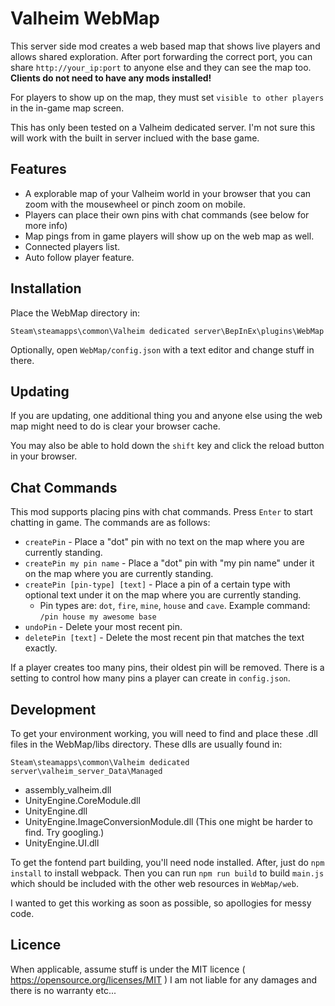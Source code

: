 # Valheim WebMap

This server side mod creates a web based map that shows live players and allows shared exploration. After port forwarding the correct port, you can share `http://your_ip:port` to anyone else and they can see the map too. **Clients do not need to have any mods installed!**

For players to show up on the map, they must set `visible to other players` in the in-game map screen.

This has only been tested on a Valheim dedicated server. I'm not sure this will work with the built in server inclued with the base game.

## Features

* A explorable map of your Valheim world in your browser that you can zoom with the mousewheel or pinch zoom on mobile.
* Players can place their own pins with chat commands (see below for more info)
* Map pings from in game players will show up on the web map as well.
* Connected players list.
* Auto follow player feature.

## Installation

Place the WebMap directory in:

`Steam\steamapps\common\Valheim dedicated server\BepInEx\plugins\WebMap`

Optionally, open `WebMap/config.json` with a text editor and change stuff in there.

## Updating

If you are updating, one additional thing you and anyone else using the web map might need to do is clear your browser cache.

You may also be able to hold down the `shift` key and click the reload button in your browser.

## Chat Commands

This mod supports placing pins with chat commands. Press `Enter` to start chatting in game. The commands are as follows:

* `createPin` - Place a "dot" pin with no text on the map where you are currently standing.
* `createPin my pin name` - Place a "dot" pin with "my pin name" under it on the map where you are currently standing.
* `createPin [pin-type] [text]` - Place a pin of a certain type with optional text under it on the map where you are currently standing.
    * Pin types are: `dot`, `fire`, `mine`, `house` and `cave`. Example command: `/pin house my awesome base`
* `undoPin` - Delete your most recent pin.
* `deletePin [text]` - Delete the most recent pin that matches the text exactly.

If a player creates too many pins, their oldest pin will be removed. There is a setting to control how many pins a player can create in `config.json`.

## Development

To get your environment working, you will need to find and place these .dll files in the WebMap/libs directory. These dlls are usually found in:

`Steam\steamapps\common\Valheim dedicated server\valheim_server_Data\Managed`
* assembly_valheim.dll
* UnityEngine.CoreModule.dll
* UnityEngine.dll
* UnityEngine.ImageConversionModule.dll (This one might be harder to find. Try googling.)
* UnityEngine.UI.dll

To get the fontend part building, you'll need node installed. After, just do `npm install` to install webpack. Then you can run `npm run build` to build `main.js` which should be included with the other web resources in `WebMap/web`.

I wanted to get this working as soon as possible, so apollogies for messy code.

## Licence

When applicable, assume stuff is under the MIT licence ( https://opensource.org/licenses/MIT )
I am not liable for any damages and there is no warranty etc...
